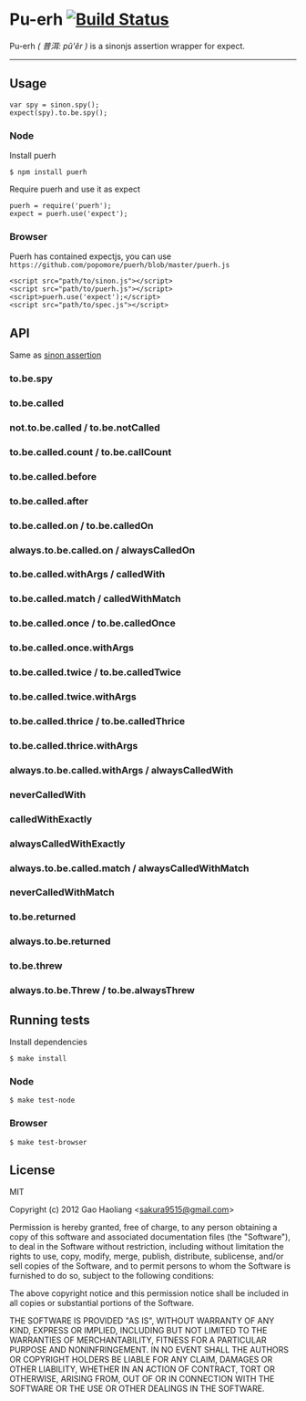 # Pu-erh [![Build Status](https://secure.travis-ci.org/popomore/puerh.png)](https://travis-ci.org/popomore/puerh)

Pu-erh *( 普洱: pǔ'ěr )* is a sinonjs assertion wrapper for expect.

---

## Usage

```
var spy = sinon.spy();
expect(spy).to.be.spy();
```

### Node

Install puerh

```
$ npm install puerh
```

Require puerh and use it as expect

```
puerh = require('puerh');
expect = puerh.use('expect');
```

### Browser

Puerh has contained expectjs, you can use `https://github.com/popomore/puerh/blob/master/puerh.js`

    <script src="path/to/sinon.js"></script>
    <script src="path/to/puerh.js"></script>
    <script>puerh.use('expect');</script>
    <script src="path/to/spec.js"></script>
    
## API

Same as [sinon assertion](http://sinonjs.org/docs/#assertions)

### to.be.spy

### to.be.called

### not.to.be.called / to.be.notCalled

### to.be.called.count / to.be.callCount

### to.be.called.before

### to.be.called.after

### to.be.called.on / to.be.calledOn

### always.to.be.called.on / alwaysCalledOn

### to.be.called.withArgs / calledWith

### to.be.called.match / calledWithMatch

### to.be.called.once / to.be.calledOnce

### to.be.called.once.withArgs

### to.be.called.twice / to.be.calledTwice

### to.be.called.twice.withArgs

### to.be.called.thrice / to.be.calledThrice

### to.be.called.thrice.withArgs

### always.to.be.called.withArgs / alwaysCalledWith

### neverCalledWith

### calledWithExactly

### alwaysCalledWithExactly

### always.to.be.called.match / alwaysCalledWithMatch

### neverCalledWithMatch

### to.be.returned

### always.to.be.returned

### to.be.threw

### always.to.be.Threw / to.be.alwaysThrew

## Running tests 

Install dependencies

```
$ make install
```

### Node

```
$ make test-node
```

### Browser

```
$ make test-browser
```

## License

MIT

Copyright (c) 2012 Gao Haoliang <<sakura9515@gmail.com>>

Permission is hereby granted, free of charge, to any person obtaining a copy of this software and associated documentation files (the "Software"), to deal in the Software without restriction, including without limitation the rights to use, copy, modify, merge, publish, distribute, sublicense, and/or sell copies of the Software, and to permit persons to whom the Software is furnished to do so, subject to the following conditions:

The above copyright notice and this permission notice shall be included in all copies or substantial portions of the Software.

THE SOFTWARE IS PROVIDED "AS IS", WITHOUT WARRANTY OF ANY KIND, EXPRESS OR IMPLIED, INCLUDING BUT NOT LIMITED TO THE WARRANTIES OF MERCHANTABILITY, FITNESS FOR A PARTICULAR PURPOSE AND NONINFRINGEMENT. IN NO EVENT SHALL THE AUTHORS OR COPYRIGHT HOLDERS BE LIABLE FOR ANY CLAIM, DAMAGES OR OTHER LIABILITY, WHETHER IN AN ACTION OF CONTRACT, TORT OR OTHERWISE, ARISING FROM, OUT OF OR IN CONNECTION WITH THE SOFTWARE OR THE USE OR OTHER DEALINGS IN THE SOFTWARE.